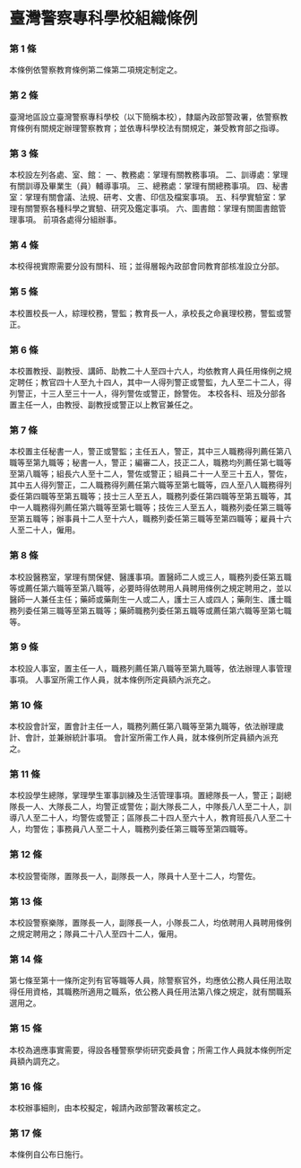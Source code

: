 # 臺灣警察專科學校組織條例

### 第 1 條

本條例依警察教育條例第二條第二項規定制定之。

### 第 2 條

臺灣地區設立臺灣警察專科學校（以下簡稱本校），隸屬內政部警政署，依警察教育條例有關規定辦理警察教育；並依專科學校法有關規定，兼受教育部之指導。

### 第 3 條

本校設左列各處、室、館：
一、教務處：掌理有關教務事項。
二、訓導處：掌理有關訓導及畢業生（員）輔導事項。
三、總務處：掌理有關總務事項。
四、秘書室：掌理有關會議、法規、研考、文書、印信及檔案事項。
五、科學實驗室：掌理有關警察各種科學之實驗、研究及鑑定事項。
六、圖書館：掌理有關圖書館管理事項。
前項各處得分組辦事。

### 第 4 條

本校得視實際需要分設有關科、班；並得層報內政部會同教育部核准設立分部。

### 第 5 條

本校置校長一人，綜理校務，警監；教育長一人，承校長之命襄理校務，警監或警正。

### 第 6 條

本校置教授、副教授、講師、助教二十人至四十六人，均依教育人員任用條例之規定聘任；教官四十人至九十四人，其中一人得列警正或警監，九人至二十二人，得列警正，十三人至三十一人，得列警佐或警正，餘警佐。
本校各科、班及分部各置主任一人，由教授、副教授或警正以上教官兼任之。

### 第 7 條

本校置主任秘書一人，警正或警監；主任五人，警正，其中三人職務得列薦任第八職等至第九職等；秘書一人，警正；編審二人，技正二人，職務均列薦任第七職等至第八職等；組長六人至十二人，警佐或警正；組員二十一人至三十五人，警佐，其中五人得列警正，二人職務得列薦任第六職等至第七職等，四人至八人職務得列委任第四職等至第五職等；技士三人至五人，職務列委任第四職等至第五職等，其中一人職務得列薦任第六職等至第七職等；技佐三人至五人，職務列委任第三職等至第五職等；辦事員十二人至十六人，職務列委任第三職等至第四職等；雇員十六人至二十人，僱用。

### 第 8 條

本校設醫務室，掌理有關保健、醫護事項。置醫師二人或三人，職務列委任第五職等或薦任第六職等至第八職等，必要時得依聘用人員聘用條例之規定聘用之，並以醫師一人兼任主任；藥師或藥劑生一人或二人，護士三人或四人；藥劑生、護士職務列委任第三職等至第五職等；藥師職務列委任第五職等或薦任第六職等至第七職等。

### 第 9 條

本校設人事室，置主任一人，職務列薦任第八職等至第九職等，依法辦理人事管理事項。
人事室所需工作人員，就本條例所定員額內派充之。

### 第 10 條

本校設會計室，置會計主任一人，職務列薦任第八職等至第九職等，依法辦理歲計、會計，並兼辦統計事項。
會計室所需工作人員，就本條例所定員額內派充之。

### 第 11 條

本校設學生總隊，掌理學生軍事訓練及生活管理事項。置總隊長一人，警正；副總隊長一人、大隊長二人，均警正或警佐；副大隊長二人，中隊長八人至二十人，訓導八人至二十人，均警佐或警正；區隊長二十四人至六十人，教育班長八人至二十人，均警佐；事務員八人至二十人，職務列委任第三職等至第四職等。

### 第 12 條

本校設警衛隊，置隊長一人，副隊長一人，隊員十人至十二人，均警佐。

### 第 13 條

本校設警察樂隊，置隊長一人，副隊長一人，小隊長二人，均依聘用人員聘用條例之規定聘用之；隊員二十八人至四十二人，僱用。

### 第 14 條

第七條至第十一條所定列有官等職等人員，除警察官外，均應依公務人員任用法取得任用資格，其職務所適用之職系，依公務人員任用法第八條之規定，就有關職系選用之。

### 第 15 條

本校為適應事實需要，得設各種警察學術研究委員會；所需工作人員就本條例所定員額內調充之。

### 第 16 條

本校辦事細則，由本校擬定，報請內政部警政署核定之。

### 第 17 條

本條例自公布日施行。
